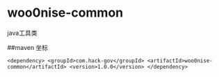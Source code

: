 # woo0nise-common

java工具类

##maven 坐标

`
<dependency>
  <groupId>com.hack-gov</groupId>
  <artifactId>woo0nise-common</artifactId>
  <version>1.0.0</version>
</dependency>
`